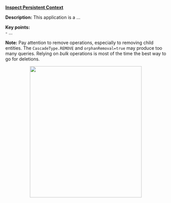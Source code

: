 **[Inspect Persistent Context](https://github.com/AnghelLeonard/Hibernate-SpringBoot/tree/master/HibernateSpringBootInspectPersistentContext)**

**Description:** This application is a ...

**Key points:**\
     - ...
     
**Note:** Pay attention to remove operations, especially to removing child entities. The `CascadeType.REMOVE` and `orphanRemoval=true` may produce too many queries. Relying on *bulk* operations is most of the time the best way to go for deletions.     
     
<a href="https://leanpub.com/java-persistence-performance-illustrated-guide"><p align="center"><img src="https://github.com/AnghelLeonard/Hibernate-SpringBoot/blob/master/Java%20Persistence%20Performance%20Illustrated%20Guide.jpg" height="410" width="350"/></p></a>
